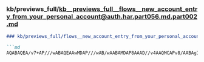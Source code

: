 ### kb/previews_full/kb__previews_full__flows__new_account_entry_from_your_personal_account@auth.har.part056.md.part002.md

```md
### kb/previews_full/flows__new_account_entry_from_your_personal_account@auth.har.part056.md (part 002)

```md
AQABAQEA/v7+AP///wABAQEAAwMDAP///wAB/wAABAMDAP8AAAD//v4AAQMCAPv8/AABAgIA/v//AAAAAAA
```

```

```
